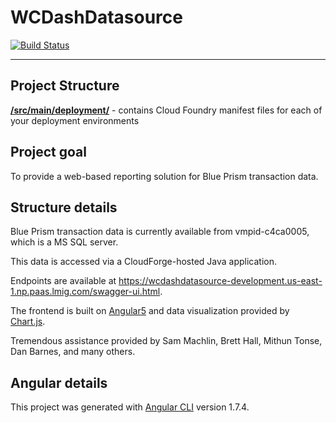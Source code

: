 # WCDashDatasource

<!-- shields -->

[![Build Status](https://shields.lmig.com/bamboo/tests/CICRPA/WCDASHDA.svg?style=flat-square)](https://forge.lmig.com/builds/browse/CICRPA-WCDASHDA)<!-- /shields -->

---

## Project Structure

**[/src/main/deployment/](./src/main/deployment/)** - contains Cloud Foundry manifest files for each of your deployment environments

## Project goal

To provide a web-based reporting solution for Blue Prism transaction data.

## Structure details

Blue Prism transaction data is currently available from vmpid-c4ca0005, which is a MS SQL server.

This data is accessed via a CloudForge-hosted Java application.

Endpoints are available at https://wcdashdatasource-development.us-east-1.np.paas.lmig.com/swagger-ui.html.

The frontend is built on [Angular5](https://angular.io/) and data visualization provided by [Chart.js](http://www.chartjs.org/).

Tremendous assistance provided by Sam Machlin, Brett Hall, Mithun Tonse, Dan Barnes, and many others.

## Angular details

This project was generated with [Angular CLI](https://github.com/angular/angular-cli) version 1.7.4.